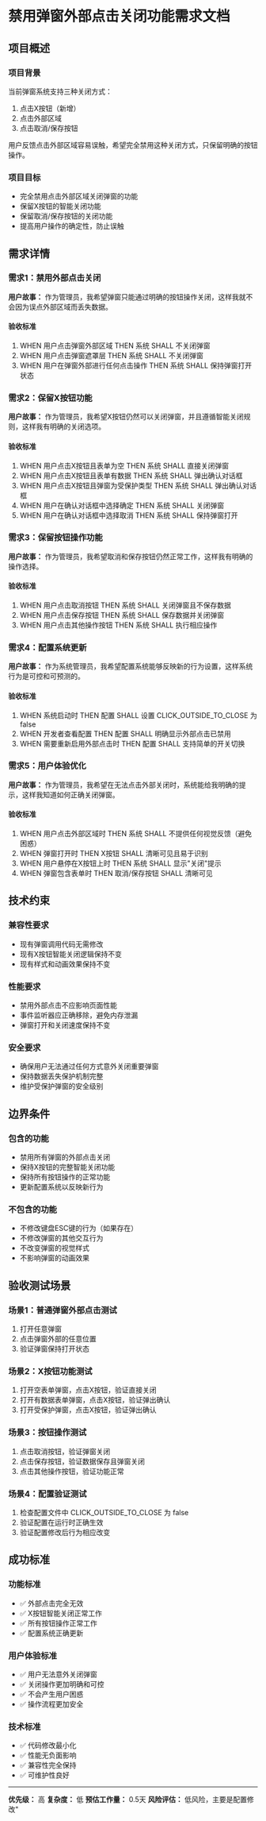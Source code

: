 # 禁用弹窗外部点击关闭功能需求文档

## 项目概述

### 项目背景
当前弹窗系统支持三种关闭方式：
1. 点击X按钮（新增）
2. 点击外部区域
3. 点击取消/保存按钮

用户反馈点击外部区域容易误触，希望完全禁用这种关闭方式，只保留明确的按钮操作。

### 项目目标
- 完全禁用点击外部区域关闭弹窗的功能
- 保留X按钮的智能关闭功能
- 保留取消/保存按钮的关闭功能
- 提高用户操作的确定性，防止误触

## 需求详情

### 需求1：禁用外部点击关闭

**用户故事：** 作为管理员，我希望弹窗只能通过明确的按钮操作关闭，这样我就不会因为误点外部区域而丢失数据。

#### 验收标准
1. WHEN 用户点击弹窗外部区域 THEN 系统 SHALL 不关闭弹窗
2. WHEN 用户点击弹窗遮罩层 THEN 系统 SHALL 不关闭弹窗
3. WHEN 用户在弹窗外部进行任何点击操作 THEN 系统 SHALL 保持弹窗打开状态

### 需求2：保留X按钮功能

**用户故事：** 作为管理员，我希望X按钮仍然可以关闭弹窗，并且遵循智能关闭规则，这样我有明确的关闭选项。

#### 验收标准
1. WHEN 用户点击X按钮且表单为空 THEN 系统 SHALL 直接关闭弹窗
2. WHEN 用户点击X按钮且表单有数据 THEN 系统 SHALL 弹出确认对话框
3. WHEN 用户点击X按钮且弹窗为受保护类型 THEN 系统 SHALL 弹出确认对话框
4. WHEN 用户在确认对话框中选择确定 THEN 系统 SHALL 关闭弹窗
5. WHEN 用户在确认对话框中选择取消 THEN 系统 SHALL 保持弹窗打开

### 需求3：保留按钮操作功能

**用户故事：** 作为管理员，我希望取消和保存按钮仍然正常工作，这样我有明确的操作选择。

#### 验收标准
1. WHEN 用户点击取消按钮 THEN 系统 SHALL 关闭弹窗且不保存数据
2. WHEN 用户点击保存按钮 THEN 系统 SHALL 保存数据并关闭弹窗
3. WHEN 用户点击其他操作按钮 THEN 系统 SHALL 执行相应操作

### 需求4：配置系统更新

**用户故事：** 作为系统管理员，我希望配置系统能够反映新的行为设置，这样系统行为是可控和可预测的。

#### 验收标准
1. WHEN 系统启动时 THEN 配置 SHALL 设置 CLICK_OUTSIDE_TO_CLOSE 为 false
2. WHEN 开发者查看配置 THEN 配置 SHALL 明确显示外部点击已禁用
3. WHEN 需要重新启用外部点击时 THEN 配置 SHALL 支持简单的开关切换

### 需求5：用户体验优化

**用户故事：** 作为管理员，我希望在无法点击外部关闭时，系统能给我明确的提示，这样我知道如何正确关闭弹窗。

#### 验收标准
1. WHEN 用户点击外部区域时 THEN 系统 SHALL 不提供任何视觉反馈（避免困惑）
2. WHEN 弹窗打开时 THEN X按钮 SHALL 清晰可见且易于识别
3. WHEN 用户悬停在X按钮上时 THEN 系统 SHALL 显示"关闭"提示
4. WHEN 弹窗包含表单时 THEN 取消/保存按钮 SHALL 清晰可见

## 技术约束

### 兼容性要求
- 现有弹窗调用代码无需修改
- 现有X按钮智能关闭逻辑保持不变
- 现有样式和动画效果保持不变

### 性能要求
- 禁用外部点击不应影响页面性能
- 事件监听器应正确移除，避免内存泄漏
- 弹窗打开和关闭速度保持不变

### 安全要求
- 确保用户无法通过任何方式意外关闭重要弹窗
- 保持数据丢失保护机制完整
- 维护受保护弹窗的安全级别

## 边界条件

### 包含的功能
- 禁用所有弹窗的外部点击关闭
- 保持X按钮的完整智能关闭功能
- 保持所有按钮操作的正常功能
- 更新配置系统以反映新行为

### 不包含的功能
- 不修改键盘ESC键的行为（如果存在）
- 不修改弹窗的其他交互行为
- 不改变弹窗的视觉样式
- 不影响弹窗的动画效果

## 验收测试场景

### 场景1：普通弹窗外部点击测试
1. 打开任意弹窗
2. 点击弹窗外部的任意位置
3. 验证弹窗保持打开状态

### 场景2：X按钮功能测试
1. 打开空表单弹窗，点击X按钮，验证直接关闭
2. 打开有数据表单弹窗，点击X按钮，验证弹出确认
3. 打开受保护弹窗，点击X按钮，验证弹出确认

### 场景3：按钮操作测试
1. 点击取消按钮，验证弹窗关闭
2. 点击保存按钮，验证数据保存且弹窗关闭
3. 点击其他操作按钮，验证功能正常

### 场景4：配置验证测试
1. 检查配置文件中 CLICK_OUTSIDE_TO_CLOSE 为 false
2. 验证配置在运行时正确生效
3. 验证配置修改后行为相应改变

## 成功标准

### 功能标准
- ✅ 外部点击完全无效
- ✅ X按钮智能关闭正常工作
- ✅ 所有按钮操作正常工作
- ✅ 配置系统正确更新

### 用户体验标准
- ✅ 用户无法意外关闭弹窗
- ✅ 关闭操作更加明确和可控
- ✅ 不会产生用户困惑
- ✅ 操作流程更加安全

### 技术标准
- ✅ 代码修改最小化
- ✅ 性能无负面影响
- ✅ 兼容性完全保持
- ✅ 可维护性良好

---

**优先级：** 高
**复杂度：** 低
**预估工作量：** 0.5天
**风险评估：** 低风险，主要是配置修改"